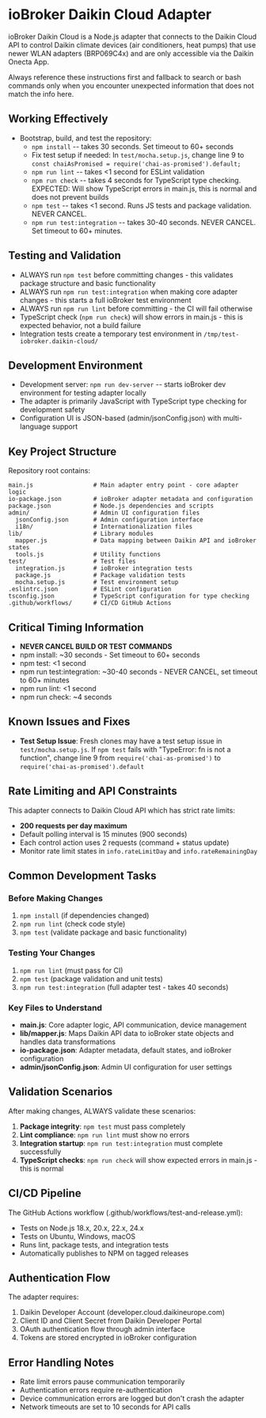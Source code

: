 # ioBroker Daikin Cloud Adapter

ioBroker Daikin Cloud is a Node.js adapter that connects to the Daikin Cloud API to control Daikin climate devices (air conditioners, heat pumps) that use newer WLAN adapters (BRP069C4x) and are only accessible via the Daikin Onecta App.

Always reference these instructions first and fallback to search or bash commands only when you encounter unexpected information that does not match the info here.

## Working Effectively

- Bootstrap, build, and test the repository:
  - `npm install` -- takes 30 seconds. Set timeout to 60+ seconds
  - Fix test setup if needed: In `test/mocha.setup.js`, change line 9 to `const chaiAsPromised = require('chai-as-promised').default;`
  - `npm run lint` -- takes <1 second for ESLint validation
  - `npm run check` -- takes 4 seconds for TypeScript type checking. EXPECTED: Will show TypeScript errors in main.js, this is normal and does not prevent builds
  - `npm test` -- takes <1 second. Runs JS tests and package validation. NEVER CANCEL.
  - `npm run test:integration` -- takes 30-40 seconds. NEVER CANCEL. Set timeout to 60+ minutes.

## Testing and Validation

- ALWAYS run `npm test` before committing changes - this validates package structure and basic functionality
- ALWAYS run `npm run test:integration` when making core adapter changes - this starts a full ioBroker test environment
- ALWAYS run `npm run lint` before committing - the CI will fail otherwise
- TypeScript check (`npm run check`) will show errors in main.js - this is expected behavior, not a build failure
- Integration tests create a temporary test environment in `/tmp/test-iobroker.daikin-cloud/`

## Development Environment

- Development server: `npm run dev-server` -- starts ioBroker dev environment for testing adapter locally
- The adapter is primarily JavaScript with TypeScript type checking for development safety
- Configuration UI is JSON-based (admin/jsonConfig.json) with multi-language support

## Key Project Structure

Repository root contains:
```
main.js                 # Main adapter entry point - core adapter logic
io-package.json         # ioBroker adapter metadata and configuration
package.json            # Node.js dependencies and scripts
admin/                  # Admin UI configuration files
  jsonConfig.json       # Admin configuration interface
  i18n/                 # Internationalization files
lib/                    # Library modules
  mapper.js             # Data mapping between Daikin API and ioBroker states
  tools.js              # Utility functions
test/                   # Test files
  integration.js        # ioBroker integration tests
  package.js            # Package validation tests
  mocha.setup.js        # Test environment setup
.eslintrc.json          # ESLint configuration
tsconfig.json           # TypeScript configuration for type checking
.github/workflows/      # CI/CD GitHub Actions
```

## Critical Timing Information

- **NEVER CANCEL BUILD OR TEST COMMANDS**
- npm install: ~30 seconds - Set timeout to 60+ seconds
- npm test: <1 second
- npm run test:integration: ~30-40 seconds - NEVER CANCEL, set timeout to 60+ minutes
- npm run lint: <1 second  
- npm run check: ~4 seconds

## Known Issues and Fixes

- **Test Setup Issue**: Fresh clones may have a test setup issue in `test/mocha.setup.js`. If `npm test` fails with "TypeError: fn is not a function", change line 9 from `require('chai-as-promised')` to `require('chai-as-promised').default`

## Rate Limiting and API Constraints

This adapter connects to Daikin Cloud API which has strict rate limits:
- **200 requests per day maximum**
- Default polling interval is 15 minutes (900 seconds)
- Each control action uses 2 requests (command + status update)
- Monitor rate limit states in `info.rateLimitDay` and `info.rateRemainingDay`

## Common Development Tasks

### Before Making Changes
1. `npm install` (if dependencies changed)
2. `npm run lint` (check code style)
3. `npm test` (validate package and basic functionality)

### Testing Your Changes
1. `npm run lint` (must pass for CI)
2. `npm test` (package validation and unit tests)
3. `npm run test:integration` (full adapter test - takes 40 seconds)

### Key Files to Understand
- **main.js**: Core adapter logic, API communication, device management
- **lib/mapper.js**: Maps Daikin API data to ioBroker state objects and handles data transformations
- **io-package.json**: Adapter metadata, default states, and ioBroker configuration
- **admin/jsonConfig.json**: Admin UI configuration for user settings

## Validation Scenarios

After making changes, ALWAYS validate these scenarios:
1. **Package integrity**: `npm test` must pass completely
2. **Lint compliance**: `npm run lint` must show no errors  
3. **Integration startup**: `npm run test:integration` must complete successfully
4. **TypeScript checks**: `npm run check` will show expected errors in main.js - this is normal

## CI/CD Pipeline

The GitHub Actions workflow (.github/workflows/test-and-release.yml):
- Tests on Node.js 18.x, 20.x, 22.x, 24.x
- Tests on Ubuntu, Windows, macOS
- Runs lint, package tests, and integration tests
- Automatically publishes to NPM on tagged releases

## Authentication Flow

The adapter requires:
1. Daikin Developer Account (developer.cloud.daikineurope.com)
2. Client ID and Client Secret from Daikin Developer Portal
3. OAuth authentication flow through admin interface
4. Tokens are stored encrypted in ioBroker configuration

## Error Handling Notes

- Rate limit errors pause communication temporarily
- Authentication errors require re-authentication
- Device communication errors are logged but don't crash the adapter
- Network timeouts are set to 10 seconds for API calls